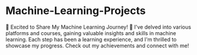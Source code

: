 # Machine-Learning-Projects
🚀 Excited to Share My Machine Learning Journey! 🚀  I've delved into various platforms and courses, gaining valuable insights and skills in machine learning. Each step has been a learning experience, and I'm thrilled to showcase my progress. Check out my achievements and connect with me!
